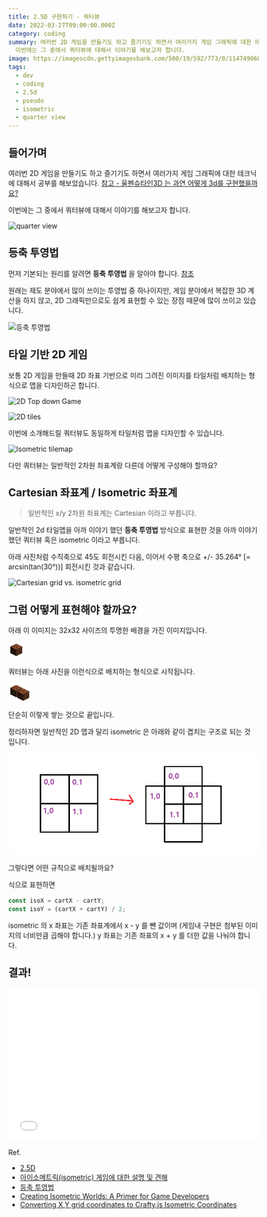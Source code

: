 ```yaml
---
title: 2.5D 구현하기 - 쿼터뷰
date: 2022-03-27T09:00:00.000Z
category: coding
summary: 여러번 2D 게임을 만들기도 하고 즐기기도 하면서 여러가지 게임 그래픽에 대한 테크닉에 대해서 공부를 해보았습니다. 
  이번에는 그 중에서 쿼터뷰에 대해서 이야기를 해보고자 합니다.
image: https://imagescdn.gettyimagesbank.com/500/19/592/773/0/1147490682.jpg
tags: 
  - dev
  - coding
  - 2.5d
  - pseudo
  - isometric
  - quarter view
---
```


## 들어가며

여러번 2D 게임을 만들기도 하고 즐기기도 하면서 여러가지 게임 그래픽에 대한 테크닉에 대해서 공부를 해보았습니다. [참고 - 울펜슈타인3D 는 과연 어떻게 3d를 구현했을까요?](/article/raycasting-pseudo-3d/)

이번에는 그 중에서 쿼터뷰에 대해서 이야기를 해보고자 합니다.

![quarter view](https://imagescdn.gettyimagesbank.com/500/19/592/773/0/1147490682.jpg)

## 등축 투영법

먼저 기본되는 원리를 알려면 **등축 투영법** 을 알아야 합니다. [참조](https://ko.wikipedia.org/wiki/%EB%93%B1%EC%B6%95_%ED%88%AC%EC%98%81%EB%B2%95)

원래는 제도 분야에서 많이 쓰이는 투영법 중 하나이지만, 게임 분야에서 복잡한 3D 계산을 하지 않고, 2D 그래픽만으로도 쉽게 표현할 수 있는 장점 때문에 많이 쓰이고 있습니다.

![등축 투영법](https://upload.wikimedia.org/wikipedia/commons/thumb/f/f7/Perspective_isometrique_cube_gris.svg/330px-Perspective_isometrique_cube_gris.svg.png)

## 타일 기반 2D 게임

보통 2D 게임을 만들때 2D 좌표 기반으로 미리 그려진 이미지를 타일처럼
배치하는 형식으로 맵을 디자인하곤 합니다.

![2D Top down Game](https://assetstorev1-prd-cdn.unity3d.com/key-image/30beaf60-994f-490b-92fc-6e646716b869.png)

![2D tiles](https://cdn5.vectorstock.com/i/1000x1000/40/14/2d-tiles-set-for-top-down-games-vector-27294014.jpg)

이번에 소개해드릴 쿼터뷰도 동일하게 타일처럼 맵을 디자인할 수 있습니다.

![Isometric tilemap](https://cdn1.epicgames.com/ue/product/Featured/2DIsometricTilesSet_featured-894x488-796ca84f8f5fba03b3419a34848860d2.png)

다만 쿼터뷰는 일반적인 2차원 좌표계랑 다른데 어떻게 구성해야 할까요?

## Cartesian 좌표계 / Isometric 좌표계

> 일반적인 x/y 2차원 좌표계는 Cartesian 이라고 부릅니다.

일반적인 2d 타일맵을 아까 이야기 했던 **등축 투영법** 방식으로 표현한 것을 아까 이야기했던 쿼터뷰 혹은 isometric 이라고 부릅니다.

아래 사진처럼 수직축으로 45도 회전시킨 다음, 이어서 수평 축으로 +/- 35.264° [= arcsin(tan(30°))] 회전시킨 것과 같습니다.

![Cartesian grid vs. isometric grid](https://cdn.tutsplus.com/cdn-cgi/image/width=400/gamedev/uploads/2013/05/the_isometric_grid.jpg)

## 그럼 어떻게 표현해야 할까요?

아래 이 이미지는 32x32 사이즈의 투명한 배경을 가진 이미지입니다.

![isometric block](./../static/images/posts/archive/iso-block.png)

쿼터뷰는 아래 사진을 이런식으로 배치하는 형식으로 시작됩니다.

![isometric block couple](./../static/images/posts/archive/iso-block-couple.png)

단순히 이렇게 쌓는 것으로 끝입니다.

정리하자면 일반적인 2D 맵과 달리 isometric 은 아래와 같이 겹치는 구조로 되는 것 입니다.

![cartesian to isometric](./../static/images/posts/archive/cartesian2isometric.png)

그렇다면 어떤 규칙으로 배치될까요?

식으로 표현하면

```javascript
const isoX = cartX - cartY;
const isoY = (cartX + cartY) / 2;
```

isometric 의 x 좌표는 기존 좌표계에서 x - y 를 뺀 값이며
(게임내 구현은 첨부된 이미지의 너비만큼 곱해야 합니다.)
y 좌표는 기존 좌표의 x + y 를 더한 값을 나눠야 합니다.

## 결과!

<div style="position: relative; height: 0; padding-bottom: 56.25%; padding-top: 25px;">
<iframe src='//labs.phaser.io/view-iframe.html?src=src/depth sorting/isometric blocks.js&v=3.55.2' style='position: absolute; top: 0; left: 0; width: 100%; height: 100%; border: 0;'></iframe>
</div>

Ref.

- [2.5D](https://en.wikipedia.org/wiki/2.5D)
- [아이소메트릭(isometric) 게임에 대한 설명 및 견해](https://rgy0409.tistory.com/608)
- [등축 투영법](https://ko.wikipedia.org/wiki/%EB%93%B1%EC%B6%95_%ED%88%AC%EC%98%81%EB%B2%95)
- [Creating Isometric Worlds: A Primer for Game Developers](https://gamedevelopment.tutsplus.com/tutorials/creating-isometric-worlds-a-primer-for-game-developers--gamedev-6511)
- [Converting X,Y grid coordinates to Crafty.js Isometric Coordinates](https://stackoverflow.com/questions/13092038/converting-x-y-grid-coordinates-to-crafty-js-isometric-coordinates/13198583)
